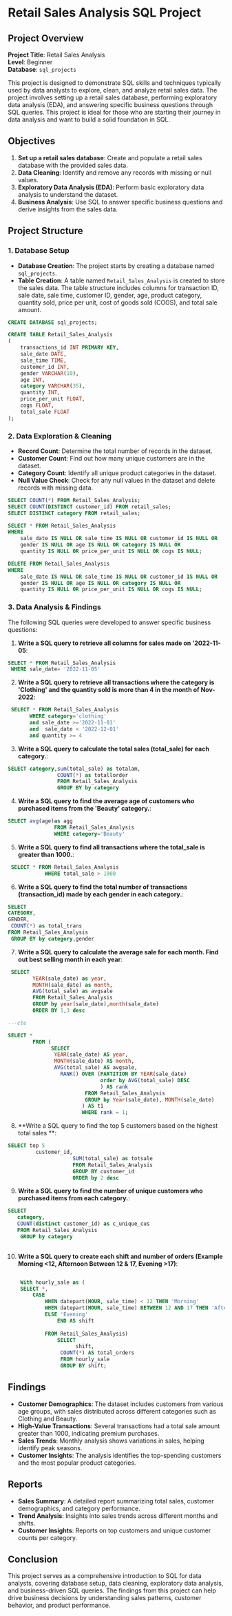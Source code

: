 # Retail Sales Analysis SQL Project

## Project Overview

**Project Title**: Retail Sales Analysis  
**Level**: Beginner  
**Database**: `sql_projects`

This project is designed to demonstrate SQL skills and techniques typically used by data analysts to explore, clean, and analyze retail sales data. The project involves setting up a retail sales database, performing exploratory data analysis (EDA), and answering specific business questions through SQL queries. This project is ideal for those who are starting their journey in data analysis and want to build a solid foundation in SQL.

## Objectives

1. **Set up a retail sales database**: Create and populate a retail sales database with the provided sales data.
2. **Data Cleaning**: Identify and remove any records with missing or null values.
3. **Exploratory Data Analysis (EDA)**: Perform basic exploratory data analysis to understand the dataset.
4. **Business Analysis**: Use SQL to answer specific business questions and derive insights from the sales data.

## Project Structure

### 1. Database Setup

- **Database Creation**: The project starts by creating a database named `sql_projects`.
- **Table Creation**: A table named `Retail_Sales_Analysis` is created to store the sales data. The table structure includes columns for transaction ID, sale date, sale time, customer ID, gender, age, product category, quantity sold, price per unit, cost of goods sold (COGS), and total sale amount.

```sql
CREATE DATABASE sql_projects;

CREATE TABLE Retail_Sales_Analysis
(
    transactions_id INT PRIMARY KEY,
    sale_date DATE,	
    sale_time TIME,
    customer_id INT,	
    gender VARCHAR(10),
    age INT,
    category VARCHAR(35),
    quantity INT,
    price_per_unit FLOAT,	
    cogs FLOAT,
    total_sale FLOAT
);
```

### 2. Data Exploration & Cleaning

- **Record Count**: Determine the total number of records in the dataset.
- **Customer Count**: Find out how many unique customers are in the dataset.
- **Category Count**: Identify all unique product categories in the dataset.
- **Null Value Check**: Check for any null values in the dataset and delete records with missing data.

```sql
SELECT COUNT(*) FROM Retail_Sales_Analysis;
SELECT COUNT(DISTINCT customer_id) FROM retail_sales;
SELECT DISTINCT category FROM retail_sales;

SELECT * FROM Retail_Sales_Analysis
WHERE 
    sale_date IS NULL OR sale_time IS NULL OR customer_id IS NULL OR 
    gender IS NULL OR age IS NULL OR category IS NULL OR 
    quantity IS NULL OR price_per_unit IS NULL OR cogs IS NULL;

DELETE FROM Retail_Sales_Analysis
WHERE 
    sale_date IS NULL OR sale_time IS NULL OR customer_id IS NULL OR 
    gender IS NULL OR age IS NULL OR category IS NULL OR 
    quantity IS NULL OR price_per_unit IS NULL OR cogs IS NULL;
```

### 3. Data Analysis & Findings

The following SQL queries were developed to answer specific business questions:

1. **Write a SQL query to retrieve all columns for sales made on '2022-11-05**:
```sql
SELECT * FROM Retail_Sales_Analysis
 WHERE sale_date= '2022-11-05'
```

2. **Write a SQL query to retrieve all transactions where the category is 'Clothing' and the quantity sold is more than 4 in the month of Nov-2022**:
```sql
 SELECT * FROM Retail_Sales_Analysis
	   WHERE category='clothing' 
	   and sale_date >='2022-11-01'
	   and  sale_date < '2022-12-01'
	   and quantity >= 4
```

3. **Write a SQL query to calculate the total sales (total_sale) for each category.**:
```sql
SELECT category,sum(total_sale) as totalam, 
                COUNT(*) as totallorder
                FROM Retail_Sales_Analysis
                GROUP BY by category
```

4. **Write a SQL query to find the average age of customers who purchased items from the 'Beauty' category.**:
```sql
SELECT avg(age)as agg 
               FROM Retail_Sales_Analysis
               WHERE category='Beauty'
```

5. **Write a SQL query to find all transactions where the total_sale is greater than 1000.**:
```sql
 SELECT * FROM Retail_Sales_Analysis
            WHERE total_sale > 1000
```

6. **Write a SQL query to find the total number of transactions (transaction_id) made by each gender in each category.**:
```sql
SELECT
CATEGORY,
GENDER,
 COUNT(*) as total_trans
FROM Retail_Sales_Analysis
 GROUP BY by category,gender
```

7. **Write a SQL query to calculate the average sale for each month. Find out best selling month in each year**:
```sql
 SELECT  
        YEAR(sale_date) as year,
        MONTH(sale_date) as month,
        AVG(total_sale) as avgsale
        FROM Retail_Sales_Analysis
        GROUP by year(sale_date),month(sale_date)
        ORDER BY 1,3 desc

---cte

SELECT * 
        FROM (
              SELECT 
               YEAR(sale_date) AS year,
               MONTH(sale_date) AS month,
               AVG(total_sale) AS avgsale,
                 RANK() OVER (PARTITION BY YEAR(sale_date)
                              order by AVG(total_sale) DESC
                              ) AS rank
                         FROM Retail_Sales_Analysis
                         GROUP by Year(sale_date), MONTH(sale_date)
                        ) AS t1
                        WHERE rank = 1;
```

8. **Write a SQL query to find the top 5 customers based on the highest total sales **:
```sql
SELECT top 5
         customer_id,
                     SUM(total_sale) as totsale
                     FROM Retail_Sales_Analysis
                     GROUP BY customer_id
                     ORDER by 2 desc
```

9. **Write a SQL query to find the number of unique customers who purchased items from each category.**:
```sql
SELECT
   category,
   COUNT(distinct customer_id) as c_unique_cus
   FROM Retail_Sales_Analysis
    GROUP by category
                   
```

10. **Write a SQL query to create each shift and number of orders (Example Morning <12, Afternoon Between 12 & 17, Evening >17)**:
```sql

	With hourly_sale as (
    SELECT *,
        CASE
            WHEN datepart(HOUR, sale_time) < 12 THEN 'Morning'
            WHEN datepart(HOUR, sale_time) BETWEEN 12 AND 17 THEN 'Afternoon'
            ELSE 'Evening'
                END AS shift
            
			FROM Retail_Sales_Analysis)
                SELECT 
                      shift,
                 COUNT(*) AS total_orders    
                 FROM hourly_sale
                 GROUP BY shift;
```

## Findings

- **Customer Demographics**: The dataset includes customers from various age groups, with sales distributed across different categories such as Clothing and Beauty.
- **High-Value Transactions**: Several transactions had a total sale amount greater than 1000, indicating premium purchases.
- **Sales Trends**: Monthly analysis shows variations in sales, helping identify peak seasons.
- **Customer Insights**: The analysis identifies the top-spending customers and the most popular product categories.

## Reports

- **Sales Summary**: A detailed report summarizing total sales, customer demographics, and category performance.
- **Trend Analysis**: Insights into sales trends across different months and shifts.
- **Customer Insights**: Reports on top customers and unique customer counts per category.

## Conclusion

This project serves as a comprehensive introduction to SQL for data analysts, covering database setup, data cleaning, exploratory data analysis, and business-driven SQL queries. The findings from this project can help drive business decisions by understanding sales patterns, customer behavior, and product performance.

